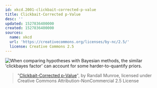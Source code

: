 ```yaml
---
id: xkcd.2001-clickbait-corrected-p-value
title: Clickbait-Corrected p-Value
desc: ''
updated: 1527836400000
created: 1527836400000
sources:
  name: xkcd
  url: 'https://creativecommons.org/licenses/by-nc/2.5/'
  license: Creative Commons 2.5
---
```

![When comparing hypotheses with Bayesian methods, the similar 'clickbayes factor' can account for some harder-to-quantify priors.](https://imgs.xkcd.com/comics/clickbait_corrected_p_value.png)
> "[Clickbait-Corrected p-Value](https://xkcd.com/2001/)", by Randall Munroe, licensed under Creative Commons Attribution-NonCommercial 2.5 License
